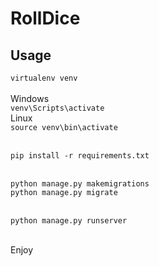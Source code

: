 # RollDice

## Usage
`virtualenv venv`<br/>
<br/>
Windows             
`venv\Scripts\activate`<br/>
Linux              
`source venv\bin\activate`<br/><br/>

`pip install -r requirements.txt`<br/><br/>

`python manage.py makemigrations`<br/>
`python manage.py migrate`<br/><br/>

`python manage.py runserver`<br/><br/>

Enjoy
